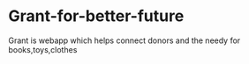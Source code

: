 # Grant-for-better-future
Grant is webapp which helps connect donors and the needy for books,toys,clothes
